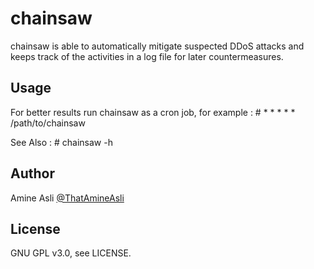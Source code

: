 # chainsaw
chainsaw is able to automatically mitigate suspected DDoS attacks and keeps track of the activities in a log file for later countermeasures.

## Usage
For better results run chainsaw as a cron job, for example :
    # * * * * * /path/to/chainsaw

See Also : 
    # chainsaw -h 

## Author
Amine Asli [@ThatAmineAsli](https://twitter.com/ThatAmineAsli)

## License
GNU GPL v3.0, see LICENSE.
